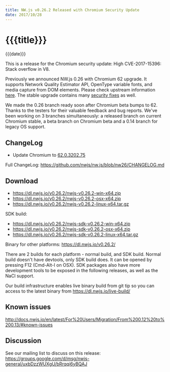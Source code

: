 ```yaml
---
title: NW.js v0.26.2 Released with Chromium Security Update
date: 2017/10/28
---
```

# {{{title}}}
{{{date}}}

This is a release for the Chromium security update: High CVE-2017-15396: Stack overflow in V8.

Previously we announced NW.js 0.26 with Chromium 62 upgrade. It supports Network Quality Estimator API, OpenType variable fonts, and media capture from DOM elements. Please check upstream information [here](https://developers.google.com/web/updates/2017/10/nic62). The stable upgrade contains many [security fixes](https://chromereleases.googleblog.com/2017/10/stable-channel-update-for-desktop.html) as well.

We made the 0.26 branch ready soon after Chromium beta bumps to 62. Thanks to the testers for their valuable feedback and bug reports. We've been working on 3 branches simultaneously: a released branch on current Chromium stable, a beta branch on Chromium beta and a 0.14 branch for legacy OS support.

## ChangeLog

- Update Chromium to [62.0.3202.75](https://chromereleases.googleblog.com/2017/10/stable-channel-update-for-desktop_26.html)

Full ChangeLog: https://github.com/nwjs/nw.js/blob/nw26/CHANGELOG.md

## Download 

* https://dl.nwjs.io/v0.26.2/nwjs-v0.26.2-win-x64.zip 
* https://dl.nwjs.io/v0.26.2/nwjs-v0.26.2-osx-x64.zip 
* https://dl.nwjs.io/v0.26.2/nwjs-v0.26.2-linux-x64.tar.gz 

SDK build: 
* https://dl.nwjs.io/v0.26.2/nwjs-sdk-v0.26.2-win-x64.zip 
* https://dl.nwjs.io/v0.26.2/nwjs-sdk-v0.26.2-osx-x64.zip 
* https://dl.nwjs.io/v0.26.2/nwjs-sdk-v0.26.2-linux-x64.tar.gz 

Binary for other platforms: https://dl.nwjs.io/v0.26.2/ 

There are 2 builds for each platform - normal build, and SDK build. Normal build doesn't have devtools, only SDK build does. lt can be opened by pressing F12 (Cmd-Alt-I on OSX). SDK packages also have more development tools to be exposed in the following releases, as well as the NaCl support.

Our build infrastructure enables live binary build from git tip so you can access to the latest binary from https://dl.nwjs.io/live-build/ 

## Known issues 
 
http://docs.nwjs.io/en/latest/For%20Users/Migration/From%200.12%20to%200.13/#known-issues

## Discussion

See our mailing list to discuss on this release: https://groups.google.com/d/msg/nwjs-general/uxbDzzWUXgU/bRrqqi6yBQAJ
